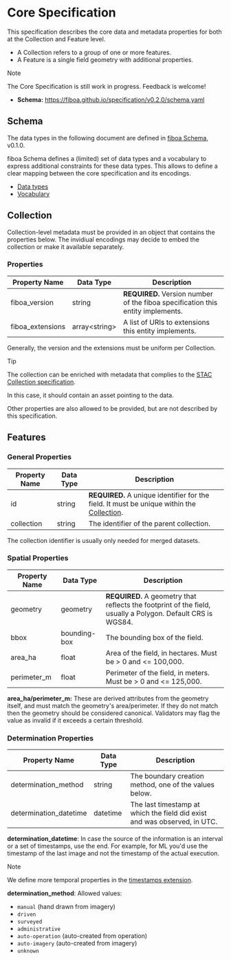 # Core Specification

This specification describes the core data and metadata properties for both at the
Collection and Feature level.

- A Collection refers to a group of one or more features.
- A Feature is a single field geometry with additional properties.

> [!NOTE]
> The Core Specification is still work in progress. Feedback is welcome!

- **Schema:** <https://fiboa.github.io/specification/v0.2.0/schema.yaml>

## Schema

The data types in the following document are defined in
[fiboa Schema](https://github.com/fiboa/schema), v0.1.0.

fiboa Schema defines a (limited) set of data types and a vocabulary to express
additional constraints for these data types.
This allows to define a clear mapping between the core specification and its encodings.

- [Data types](https://github.com/fiboa/schema/blob/v0.1.0/datatypes.md)
- [Vocabulary](https://github.com/fiboa/schema/blob/v0.1.0/README.md#vocabulary)

## Collection

Collection-level metadata must be provided in an object that contains the properties below.
The invidiual encodings may decide to embed the collection or make it available separately.

### Properties

| Property Name    | Data Type      | Description |
| ---------------- | -------------- | ----------- |
| fiboa_version    | string         | **REQUIRED.** Version number of the fiboa specification this entity implements. |
| fiboa_extensions | array\<string> | A list of URIs to extensions this entity implements. |

Generally, the version and the extensions must be uniform per Collection.

> [!TIP]
> The collection can be enriched with metadata that complies to the
> [STAC Collection specification](https://github.com/radiantearth/stac-spec/blob/master/collection-spec/collection-spec.md).
> 
> In this case, it should contain an asset pointing to the data.

Other properties are also allowed to be provided, but are not described by this specification.

## Features

### General Properties

| Property Name | Data Type | Description |
| ------------- | --------- | ----------- |
| id            | string    | **REQUIRED.** A unique identifier for the field. It must be unique within the [Collection](#collection). |
| collection    | string    | The identifier of the parent collection. |

The collection identifier is usually only needed for merged datasets.

### Spatial Properties

| Property Name | Data Type    | Description |
| ------------- | ------------ | ----------- |
| geometry      | geometry     | **REQUIRED.** A geometry that reflects the footprint of the field, usually a Polygon. Default CRS is WGS84. |
| bbox          | bounding-box | The bounding box of the field. |
| area_ha       | float        | Area of the field, in hectares. Must be > 0 and <= 100,000. |
| perimeter_m   | float        | Perimeter of the field, in meters. Must be > 0 and <= 125,000. |

**area_ha/perimeter_m:** These are derived attributes from the geometry itself,
and must match the geometry's area/perimeter. If they do not match then the
geometry should be considered canonical.
Validators may flag the value as invalid if it exceeds a certain threshold.

### Determination Properties

| Property Name          | Data Type | Description                                                  |
| ---------------------- | --------- | ------------------------------------------------------------ |
| determination_method   | string    | The boundary creation method, one of the values below.       |
| determination_datetime | datetime  | The last timestamp at which the field did exist and was observed, in UTC. |

**determination_datetime**: In case the source of the information is an
interval or a set of timestamps, use the end.
For example, for ML you'd use the timestamp of the last image and not the
timestamp of the actual execution.

> [!NOTE]  
> We define more temporal properties in the
> [timestamps extension](https://github.com/fiboa/timestamps).

**determination_method**: Allowed values:
- `manual` (hand drawn from imagery)
- `driven`
- `surveyed`
- `administrative`
- `auto-operation` (auto-created from operation)
- `auto-imagery` (auto-created from imagery)
- `unknown`
